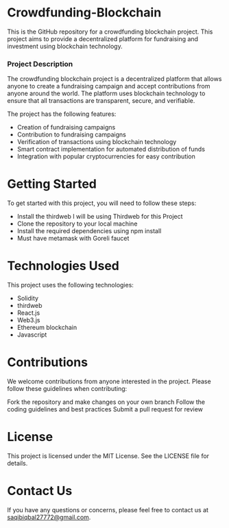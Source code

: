 # Crowdfunding-Blockchain
This is the GitHub repository for a crowdfunding blockchain project. This project aims to provide a decentralized platform for fundraising and investment using blockchain technology.

### Project Description
The crowdfunding blockchain project is a decentralized platform that allows anyone to create a fundraising campaign and accept contributions from anyone around the world. The platform uses blockchain technology to ensure that all transactions are transparent, secure, and verifiable.

The project has the following features:

* Creation of fundraising campaigns
* Contribution to fundraising campaigns
* Verification of transactions using blockchain technology
* Smart contract implementation for automated distribution of funds
* Integration with popular cryptocurrencies for easy contribution

# Getting Started

To get started with this project, you will need to follow these steps:

* Install the thirdweb I will be using Thirdweb for this Project
* Clone the repository to your local machine
* Install the required dependencies using npm install
* Must have metamask with Goreli faucet 


# Technologies Used
This project uses the following technologies:

* Solidity
* thirdweb
* React.js
* Web3.js
* Ethereum blockchain
* Javascript


# Contributions
We welcome contributions from anyone interested in the project. Please follow these guidelines when contributing:

Fork the repository and make changes on your own branch
Follow the coding guidelines and best practices
Submit a pull request for review

# License
This project is licensed under the MIT License. See the LICENSE file for details.

# Contact Us
If you have any questions or concerns, please feel free to contact us at saqibiqbal27772@gmail.com.
